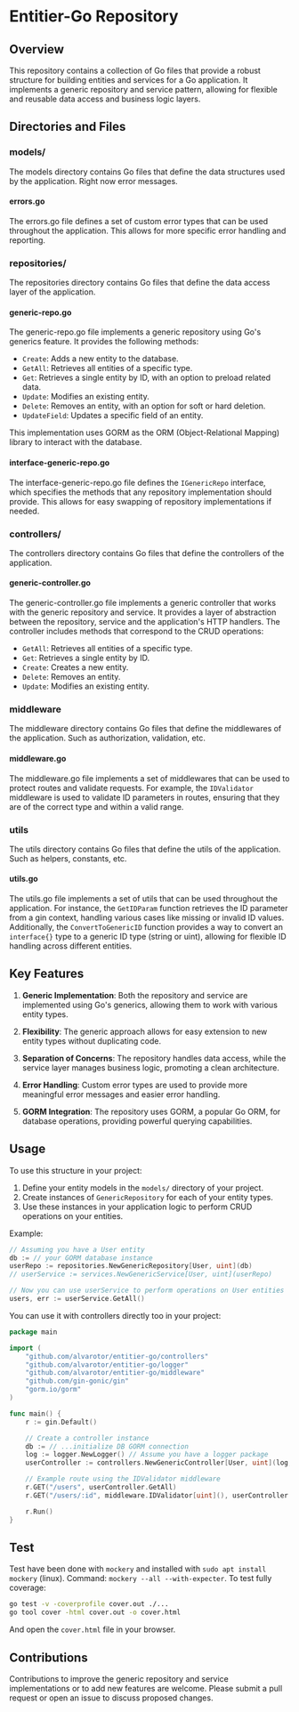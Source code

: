 # Entitier-Go Repository

## Overview

This repository contains a collection of Go files that provide a robust structure for building entities and services for a Go application. It implements a generic repository and service pattern, allowing for flexible and reusable data access and business logic layers.

## Directories and Files

### models/

The models directory contains Go files that define the data structures used by the application. Right now error messages.

#### errors.go

The errors.go file defines a set of custom error types that can be used throughout the application. This allows for more specific error handling and reporting.

### repositories/

The repositories directory contains Go files that define the data access layer of the application.

#### generic-repo.go

The generic-repo.go file implements a generic repository using Go's generics feature. It provides the following methods:

- `Create`: Adds a new entity to the database.
- `GetAll`: Retrieves all entities of a specific type.
- `Get`: Retrieves a single entity by ID, with an option to preload related data.
- `Update`: Modifies an existing entity.
- `Delete`: Removes an entity, with an option for soft or hard deletion.
- `UpdateField`: Updates a specific field of an entity.

This implementation uses GORM as the ORM (Object-Relational Mapping) library to interact with the database.

#### interface-generic-repo.go

The interface-generic-repo.go file defines the `IGenericRepo` interface, which specifies the methods that any repository implementation should provide. This allows for easy swapping of repository implementations if needed.

### controllers/

The controllers directory contains Go files that define the controllers of the application.

#### generic-controller.go

The generic-controller.go file implements a generic controller that works with the generic repository and service. It provides a layer of abstraction between the repository, service and the application's HTTP handlers. The controller includes methods that correspond to the CRUD operations:

- `GetAll`: Retrieves all entities of a specific type.
- `Get`: Retrieves a single entity by ID.
- `Create`: Creates a new entity.
- `Delete`: Removes an entity.
- `Update`: Modifies an existing entity.

### middleware

The middleware directory contains Go files that define the middlewares of the application. Such as authorization, validation, etc.

#### middleware.go

The middleware.go file implements a set of middlewares that can be used to protect routes and validate requests. For example, the `IDValidator` middleware is used to validate ID parameters in routes, ensuring that they are of the correct type and within a valid range.

### utils

The utils directory contains Go files that define the utils of the application. Such as helpers, constants, etc.

#### utils.go

The utils.go file implements a set of utils that can be used throughout the application. For instance, the `GetIDParam` function retrieves the ID parameter from a gin context, handling various cases like missing or invalid ID values. Additionally, the `ConvertToGenericID` function provides a way to convert an `interface{}` type to a generic ID type (string or uint), allowing for flexible ID handling across different entities.

## Key Features

1. **Generic Implementation**: Both the repository and service are implemented using Go's generics, allowing them to work with various entity types.

2. **Flexibility**: The generic approach allows for easy extension to new entity types without duplicating code.

3. **Separation of Concerns**: The repository handles data access, while the service layer manages business logic, promoting a clean architecture.

4. **Error Handling**: Custom error types are used to provide more meaningful error messages and easier error handling.

5. **GORM Integration**: The repository uses GORM, a popular Go ORM, for database operations, providing powerful querying capabilities.

## Usage

To use this structure in your project:

1. Define your entity models in the `models/` directory of your project.
2. Create instances of `GenericRepository` for each of your entity types.
3. Use these instances in your application logic to perform CRUD operations on your entities.

Example:

```go
// Assuming you have a User entity
db := // your GORM database instance
userRepo := repositories.NewGenericRepository[User, uint](db)
// userService := services.NewGenericService[User, uint](userRepo)

// Now you can use userService to perform operations on User entities
users, err := userService.GetAll()
```

You can use it with controllers directly too in your project:

```go
package main

import (
    "github.com/alvarotor/entitier-go/controllers"
    "github.com/alvarotor/entitier-go/logger"
    "github.com/alvarotor/entitier-go/middleware"
    "github.com/gin-gonic/gin"
    "gorm.io/gorm"
)

func main() {
    r := gin.Default()

    // Create a controller instance
    db := // ...initialize DB GORM connection
    log := logger.NewLogger() // Assume you have a logger package
    userController := controllers.NewGenericController[User, uint](log, db)

    // Example route using the IDValidator middleware
    r.GET("/users", userController.GetAll)
    r.GET("/users/:id", middleware.IDValidator[uint](), userController.Get)

    r.Run()
}
```

## Test

Test have been done with `mockery` and installed with `sudo apt install mockery` (linux). Command: `mockery --all --with-expecter`.
To test fully coverage:

```sh
go test -v -coverprofile cover.out ./...
go tool cover -html cover.out -o cover.html
```

And open the `cover.html` file in your browser.

## Contributions

Contributions to improve the generic repository and service implementations or to add new features are welcome. Please submit a pull request or open an issue to discuss proposed changes.
